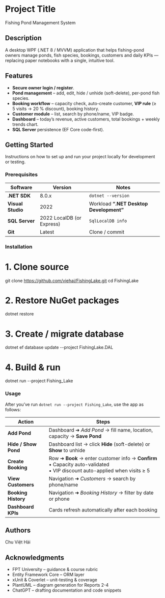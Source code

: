 # Project Title

Fishing Pond Management System

## Description

A desktop WPF (.NET 8 / MVVM) application that helps fishing-pond owners manage ponds, fish species, bookings, customers and daily KPIs — replacing paper notebooks with a single, intuitive tool.

## Features

- **Secure owner login / register**.
- **Pond management** – add, edit, hide / unhide (soft-delete), per-pond fish species.
- **Booking workflow** – capacity check, auto-create customer, **VIP rule** (≥ 5 visits → 20 % discount), booking history.
- **Customer module** – list, search by phone/name, VIP badge.
- **Dashboard** – today’s revenue, active customers, total bookings + weekly trends chart.
- **SQL Server** persistence (EF Core code-first).

## Getting Started

Instructions on how to set up and run your project locally for development or testing.

### Prerequisites
| Software | Version | Notes |
|----------|---------|-------|
| **.NET SDK** | 8.0.x | `dotnet --version` |
| **Visual Studio** | 2022 | Workload **“.NET Desktop Development”** |
| **SQL Server** | 2022 LocalDB (or Express) | `SqlLocalDB info` |
| **Git** | Latest | Clone / commit |

### Installation

# 1. Clone source
git clone https://github.com/viehai/FishingLake.git
cd FishingLake

# 2. Restore NuGet packages
dotnet restore

# 3. Create / migrate database
dotnet ef database update --project FishingLake.DAL

# 4. Build & run
dotnet run --project Fishing_Lake

### Usage
After you’ve run `dotnet run --project Fishing_Lake`, use the app as follows:

| Action | Steps |
| ------ | ----- |
| **Add Pond** | Dashboard ➜ *Add Pond* → fill name, location, capacity → **Save Pond** |
| **Hide / Show Pond** | Dashboard list → click **Hide** (soft-delete) or **Show** to unhide |
| **Create Booking** | Row ➜ **Book** → enter customer info → **Confirm**<br/>• Capacity auto-validated<br/>• VIP discount auto-applied when visits ≥ 5 |
| **View Customers** | Navigation ➜ *Customers* → search by phone/name |
| **Booking History** | Navigation ➜ *Booking History* → filter by date or phone |
| **Dashboard KPIs** | Cards refresh automatically after each booking |



## Authors

Chu Việt Hải

## Acknowledgments

- FPT University – guidance & course rubric  
- Entity Framework Core – ORM layer  
- xUnit & Coverlet – unit-testing & coverage  
- PlantUML – diagram generation for Reports 2-4
- ChatGPT – drafting documentation and code snippets
